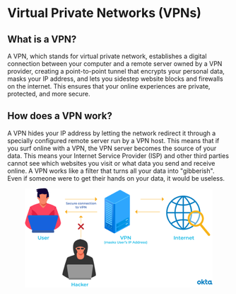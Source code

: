 # Virtual Private Networks (VPNs)

## What is a VPN?

A VPN, which stands for virtual private network, establishes a digital connection between your computer and a remote server owned by a VPN provider, creating a point-to-point tunnel that encrypts your personal data, masks your IP address, and lets you sidestep website blocks and firewalls on the internet. This ensures that your online experiences are private, protected, and more secure.

## How does a VPN work?

A VPN hides your IP address by letting the network redirect it through a specially configured remote server run by a VPN host. This means that if you surf online with a VPN, the VPN server becomes the source of your data. This means your Internet Service Provider (ISP) and other third parties cannot see which websites you visit or what data you send and receive online. A VPN works like a filter that turns all your data into "gibberish". Even if someone were to get their hands on your data, it would be useless.

<figure><img src="../../.gitbook/assets/image (25).png" alt=""><figcaption></figcaption></figure>
